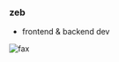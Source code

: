### zeb

- frontend & backend dev

<img src="https://komarev.com/ghpvc/?username=zeb1337&color=grey" alt="fax" width="" height="">
